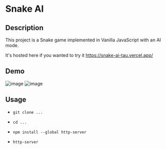 # Snake AI

## Description

This project is a Snake game implemented in Vanilla JavaScript with an AI mode.

It's hosted here if you wanted to try it https://snake-ai-tau.vercel.app/



## Demo

![image](https://github.com/Arthihan19/snake-ai/assets/106946860/8ad2f2a7-c547-47b4-b821-31e5fc1ac059)
![image](https://github.com/Arthihan19/snake-ai/assets/106946860/cd490c49-b4d1-4d3d-9e30-a7b26c27697f)

## Usage

- `git clone ...`

- `cd ...`

- `npm install --global http-server`

- `http-server`
